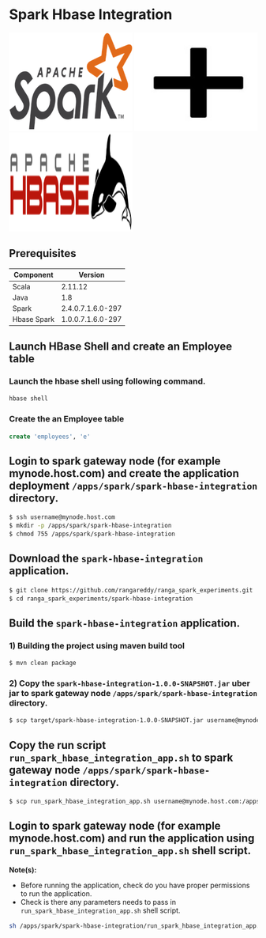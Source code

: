 # Spark Hbase Integration

<div>
        <img src="https://github.com/rangareddy/ranga-logos/blob/main/frameworks/spark/spark_logo.png?raw=true" height="200" width="250"/>
        <img src="https://github.com/rangareddy/ranga-logos/blob/main/others/plus_logo.png?raw=true" height="200" width="250"/>
        <img src="https://github.com/rangareddy/ranga-logos/blob/main/dbs/nosql/hbase/hbase_logo.png?raw=true" height="200" width="250"/>
</div>


## Prerequisites

|Component|Version|
|---------|-------|
|Scala|2.11.12|
|Java|1.8|
|Spark|2.4.0.7.1.6.0-297|
|Hbase Spark|1.0.0.7.1.6.0-297|


## Launch HBase Shell and create an Employee table

### Launch the hbase shell using following command.
```sh
hbase shell
```

### Create the an Employee table
```sql
create 'employees', 'e'
```

## Login to spark gateway node (for example mynode.host.com) and create the application deployment `/apps/spark/spark-hbase-integration` directory.

```sh
$ ssh username@mynode.host.com
$ mkdir -p /apps/spark/spark-hbase-integration
$ chmod 755 /apps/spark/spark-hbase-integration
```

## Download the `spark-hbase-integration` application.

```sh
$ git clone https://github.com/rangareddy/ranga_spark_experiments.git
$ cd ranga_spark_experiments/spark-hbase-integration
```

## Build the `spark-hbase-integration` application.

### 1) Building the project using maven build tool

```sh
$ mvn clean package
```

### 2) Copy the `spark-hbase-integration-1.0.0-SNAPSHOT.jar` uber jar to spark gateway node `/apps/spark/spark-hbase-integration` directory.

```sh
$ scp target/spark-hbase-integration-1.0.0-SNAPSHOT.jar username@mynode.host.com:/apps/spark/spark-hbase-integration
```


## Copy the run script `run_spark_hbase_integration_app.sh` to spark gateway node `/apps/spark/spark-hbase-integration` directory.

```sh
$ scp run_spark_hbase_integration_app.sh username@mynode.host.com:/apps/spark/spark-hbase-integration
```

## Login to spark gateway node (for example mynode.host.com) and run the application using `run_spark_hbase_integration_app.sh` shell script.

**Note(s):**
* Before running the application, check do you have proper permissions to run the application.
* Check is there any parameters needs to pass in `run_spark_hbase_integration_app.sh` shell script.

```sh
sh /apps/spark/spark-hbase-integration/run_spark_hbase_integration_app.sh
```